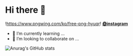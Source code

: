 # Hi there 👋
!https://www.pngwing.com/ko/free-png-hyuqr! **[🌞instagram](https://www.instagram.com/stopsunlight/)**

- 🌱 I’m currently learning ...
- 👯 I’m looking to collaborate on ...

![Anurag's GitHub stats](https://github-readme-stats.vercel.app/api?username=Xeostop1&show_icons=true&theme=radical)
<!--
**Xeostop1/Xeostop1** is a ✨ _special_ ✨ repository because its `README.md` (this file) appears on your GitHub profile.

Here are some ideas to get you started:




- 🤔 I’m looking for help with ...
- 💬 Ask me about ...
- 📫 How to reach me: ...
- 😄 Pronouns: ...
- ⚡ Fun fact: ...
-->

